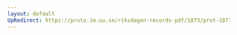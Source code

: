 ```yaml
---
layout: default
UpRedirect: https://pruto.im.uu.se/riksdagen-records-pdf/1873/prot-1873--fk--308/prot-1873--fk--308_031.pdf
---
```

